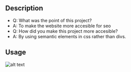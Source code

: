 ## Description
- Q: What was the point of this project?
- A: To make the website more accesible for seo
- Q: How did you make this project more accesible?
- A: By using semantic elements in css rather than divs.
 ## Usage
 ![alt text](assets/webpic)
